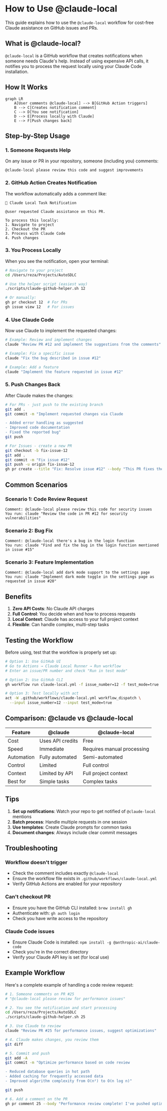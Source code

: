 # How to Use @claude-local

This guide explains how to use the `@claude-local` workflow for cost-free Claude assistance on GitHub issues and PRs.

## What is @claude-local?

`@claude-local` is a GitHub workflow that creates notifications when someone needs Claude's help. Instead of using expensive API calls, it notifies you to process the request locally using your Claude Code installation.

## How It Works

```mermaid
graph LR
    A[User comments @claude-local] --> B[GitHub Action triggers]
    B --> C[Creates notification comment]
    C --> D[You see notification]
    D --> E[Process locally with Claude]
    E --> F[Push changes back]
```

## Step-by-Step Usage

### 1. Someone Requests Help

On any issue or PR in your repository, someone (including you) comments:
```
@claude-local please review this code and suggest improvements
```

### 2. GitHub Action Creates Notification

The workflow automatically adds a comment like:
```
🔔 Claude Local Task Notification

@user requested Claude assistance on this PR.

To process this locally:
1. Navigate to project
2. Checkout the PR
3. Process with Claude Code
4. Push changes
```

### 3. You Process Locally

When you see the notification, open your terminal:

```bash
# Navigate to your project
cd /Users/reza/Projects/AutoSDLC

# Use the helper script (easiest way)
./scripts/claude-github-helper.sh 12

# Or manually:
gh pr checkout 12  # For PRs
gh issue view 12   # For issues
```

### 4. Use Claude Code

Now use Claude to implement the requested changes:

```bash
# Example: Review and implement changes
claude "Review PR #12 and implement the suggestions from the comments"

# Example: Fix a specific issue
claude "Fix the bug described in issue #12"

# Example: Add a feature
claude "Implement the feature requested in issue #12"
```

### 5. Push Changes Back

After Claude makes the changes:

```bash
# For PRs - just push to the existing branch
git add .
git commit -m "Implement requested changes via Claude

- Added error handling as suggested
- Improved code documentation
- Fixed the reported bug"
git push

# For Issues - create a new PR
git checkout -b fix-issue-12
git add .
git commit -m "Fix issue #12"
git push -u origin fix-issue-12
gh pr create --title "Fix: Resolve issue #12" --body "This PR fixes the issue described in #12"
```

## Common Scenarios

### Scenario 1: Code Review Request
```
Comment: @claude-local please review this code for security issues
You run: claude "Review the code in PR #12 for security vulnerabilities"
```

### Scenario 2: Bug Fix
```
Comment: @claude-local there's a bug in the login function
You run: claude "Find and fix the bug in the login function mentioned in issue #15"
```

### Scenario 3: Feature Implementation
```
Comment: @claude-local add dark mode support to the settings page
You run: claude "Implement dark mode toggle in the settings page as requested in issue #20"
```

## Benefits

1. **Zero API Costs**: No Claude API charges
2. **Full Control**: You decide when and how to process requests
3. **Local Context**: Claude has access to your full project context
4. **Flexible**: Can handle complex, multi-step tasks

## Testing the Workflow

Before using, test that the workflow is properly set up:

```bash
# Option 1: Use GitHub UI
# Go to Actions → Claude Local Runner → Run workflow
# Enter an issue/PR number and check "Run in test mode"

# Option 2: Use GitHub CLI
gh workflow run claude-local.yml -f issue_number=12 -f test_mode=true

# Option 3: Test locally with act
act -W .github/workflows/claude-local.yml workflow_dispatch \
  --input issue_number=12 --input test_mode=true
```

## Comparison: @claude vs @claude-local

| Feature | @claude | @claude-local |
|---------|---------|---------------|
| Cost | Uses API credits | Free |
| Speed | Immediate | Requires manual processing |
| Automation | Fully automated | Semi-automated |
| Control | Limited | Full control |
| Context | Limited by API | Full project context |
| Best for | Simple tasks | Complex tasks |

## Tips

1. **Set up notifications**: Watch your repo to get notified of `@claude-local` mentions
2. **Batch process**: Handle multiple requests in one session
3. **Use templates**: Create Claude prompts for common tasks
4. **Document changes**: Always include clear commit messages

## Troubleshooting

### Workflow doesn't trigger
- Check the comment includes exactly `@claude-local`
- Ensure the workflow file exists in `.github/workflows/claude-local.yml`
- Verify GitHub Actions are enabled for your repository

### Can't checkout PR
- Ensure you have the GitHub CLI installed: `brew install gh`
- Authenticate with: `gh auth login`
- Check you have write access to the repository

### Claude Code issues
- Ensure Claude Code is installed: `npm install -g @anthropic-ai/claude-code`
- Check you're in the correct directory
- Verify your Claude API key is set (for local use)

## Example Workflow

Here's a complete example of handling a code review request:

```bash
# 1. Someone comments on PR #25
# "@claude-local please review for performance issues"

# 2. You see the notification and start processing
cd /Users/reza/Projects/AutoSDLC
./scripts/claude-github-helper.sh 25

# 3. Use Claude to review
claude "Review PR #25 for performance issues, suggest optimizations"

# 4. Claude makes changes, you review them
git diff

# 5. Commit and push
git add -A
git commit -m "Optimize performance based on code review

- Reduced database queries in hot path
- Added caching for frequently accessed data
- Improved algorithm complexity from O(n²) to O(n log n)"

git push

# 6. Add a comment on the PR
gh pr comment 25 --body "Performance review complete! I've pushed optimizations based on Claude's analysis."
```
